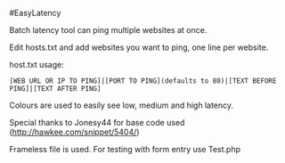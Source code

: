 #EasyLatency

Batch latency tool can ping multiple websites at once.

Edit hosts.txt and add websites you want to ping, one line per website.

host.txt usage: 
```
[WEB URL OR IP TO PING]|[PORT TO PING](defaults to 80)|[TEXT BEFORE PING]|[TEXT AFTER PING]
```

Colours are used to easily see low, medium and high latency.

Special thanks to Jonesy44 for base code used (http://hawkee.com/snippet/5404/)

Frameless file is used. For testing with form entry use Test.php
